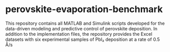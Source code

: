 # perovskite-evaporation-benchmark
This repository contains all MATLAB and Simulink scripts developed for the data-driven modeling and predictive control of perovskite deposition. In addition to the implementation files, the repository provides the Excel datasets with six experimental samples of PbI₂ deposition at a rate of 0.5 Å/s
